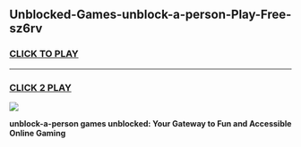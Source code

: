 
## Unblocked-Games-unblock-a-person-Play-Free-sz6rv
<h3>
<a href="https://premium76.site?title=unblock-a-person&ref=18A1">CLICK TO PLAY</a></h3>
<hr>

<h3>
<a href="https://premium76.site?title=unblock-a-person&ref=18A1">CLICK 2 PLAY</a>
  
</h3>

<a href="https://premium76.site?title=unblock-a-person&ref=18A1"><img src="https://clearcache.store/games.png"></a>


**unblock-a-person games unblocked: Your Gateway to Fun and Accessible Online Gaming**
